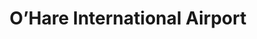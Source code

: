 ---
title: O’Hare International Airport
tags: john
image: /files/john/Ohare_2000.jpg
imageBase: Ohare
alt: A hallway at O'Hare International Airport in Chicago, Ill. 
width: 2000
height: 1334
imageDate: November 2022
location: Chicago, IL
camera: Ricoh 500 ME
film: Kentmere 400
metaDescription: A hallway at O'Hare International Airport in Chicago, Ill. 
---